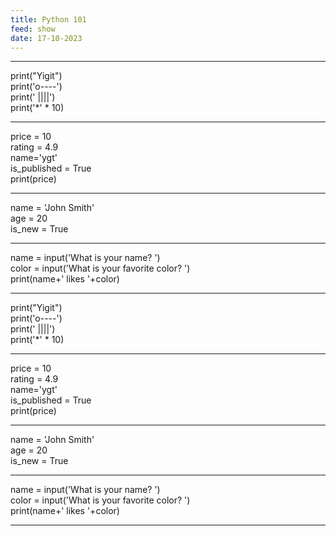 ```yaml
---
title: Python 101
feed: show
date: 17-10-2023
---
```

*********

print("Yigit")  
print('o----')  
print(' ||||')  
print('*' * 10)

*********

price = 10  
rating = 4.9  
name='ygt'  
is_published = True  
print(price)

*********

name = 'John Smith'  
age = 20  
is_new = True

*********

name = input('What is your name? ')  
color = input('What is your favorite color? ')  
print(name+' likes '+color)

*********


print("Yigit")  
print('o----')  
print(' ||||')  
print('*' * 10)

*********

price = 10  
rating = 4.9  
name='ygt'  
is_published = True  
print(price)

*********

name = 'John Smith'  
age = 20  
is_new = True

*********

name = input('What is your name? ')  
color = input('What is your favorite color? ')  
print(name+' likes '+color)

*********

